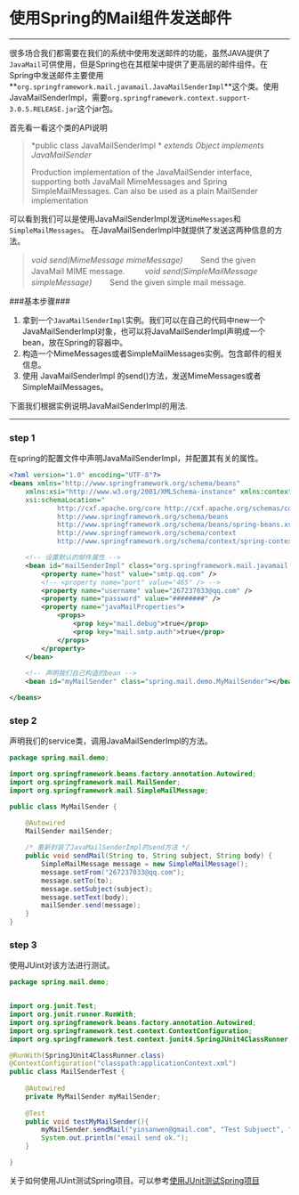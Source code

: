 使用Spring的Mail组件发送邮件
============================
----------

很多场合我们都需要在我们的系统中使用发送邮件的功能，虽然JAVA提供了`JavaMail`可供使用，但是Spring也在其框架中提供了更高层的邮件组件。在Spring中发送邮件主要使用**`org.springframework.mail.javamail.JavaMailSenderImpl`**这个类。使用JavaMailSenderImpl，需要`org.springframework.context.support-3.0.5.RELEASE.jar`这个jar包。

首先看一看这个类的API说明

>   *public class JavaMailSenderImpl *
    *extends Object*
    *implements JavaMailSender*
>    
>    Production implementation of the JavaMailSender interface, supporting both JavaMail       MimeMessages and Spring SimpleMailMessages. Can also be used as a plain MailSender        implementation

可以看到我们可以是使用JavaMailSenderImpl发送`MimeMessages`和`SimpleMailMessages`。
在JavaMailSenderImpl中就提供了发送这两种信息的方法。

> *void send(MimeMessage mimeMessage)* 
　　Send the given JavaMail MIME message.
　　
> *void send(SimpleMailMessage simpleMessage)* 
　　Send the given simple mail message.

###基本步骤###

1. 拿到一个`JavaMailSenderImpl`实例。我们可以在自己的代码中new一个JavaMailSenderImpl对象，也可以将JavaMailSenderImpl声明成一个bean，放在Spring的容器中。
2. 构造一个MimeMessages或者SimpleMailMessages实例。包含邮件的相关信息。
3. 使用 JavaMailSenderImpl 的send()方法，发送MimeMessages或者SimpleMailMessages。

下面我们根据实例说明JavaMailSenderImpl的用法.

----------

### step 1 ###
在spring的配置文件中声明JavaMailSenderImpl，并配置其有关的属性。

``` xml 
<?xml version="1.0" encoding="UTF-8"?>
<beans xmlns="http://www.springframework.org/schema/beans"
	xmlns:xsi="http://www.w3.org/2001/XMLSchema-instance" xmlns:context="http://www.springframework.org/schema/context"
	xsi:schemaLocation="
			http://cxf.apache.org/core http://cxf.apache.org/schemas/core.xsd
			http://www.springframework.org/schema/beans 
			http://www.springframework.org/schema/beans/spring-beans.xsd
			http://www.springframework.org/schema/context 
    		http://www.springframework.org/schema/context/spring-context-3.0.xsd">

	<!-- 设置默认的邮件属性 -->
	<bean id="mailSenderImpl" class="org.springframework.mail.javamail.JavaMailSenderImpl">
		<property name="host" value="smtp.qq.com" />
		<!-- <property name="port" value="465" /> -->
		<property name="username" value="267237033@qq.com" />
		<property name="password" value="########" />
		<property name="javaMailProperties">
			<props>
				<prop key="mail.debug">true</prop>
				<prop key="mail.smtp.auth">true</prop>
			</props>
		</property>
	</bean>
	
	<!-- 声明我们自己构造的bean -->
	<bean id="myMailSender" class="spring.mail.demo.MyMailSender"></bean>

</beans>
```

### step 2 ###
声明我们的service类，调用JavaMailSenderImpl的方法。
``` java 
package spring.mail.demo;

import org.springframework.beans.factory.annotation.Autowired;
import org.springframework.mail.MailSender;
import org.springframework.mail.SimpleMailMessage;

public class MyMailSender {

	@Autowired
	MailSender mailSender;
	
	/* 重新封装了JavaMailSenderImpl的send方法 */
	public void sendMail(String to, String subject, String body) {
		SimpleMailMessage message = new SimpleMailMessage();
		message.setFrom("267237033@qq.com");
		message.setTo(to);
		message.setSubject(subject);
		message.setText(body);
		mailSender.send(message);
	}
}
```
### step 3 ###
使用JUint对该方法进行测试。
``` java
package spring.mail.demo;


import org.junit.Test;
import org.junit.runner.RunWith;
import org.springframework.beans.factory.annotation.Autowired;
import org.springframework.test.context.ContextConfiguration;
import org.springframework.test.context.junit4.SpringJUnit4ClassRunner;

@RunWith(SpringJUnit4ClassRunner.class)
@ContextConfiguration("classpath:applicationContext.xml")
public class MailSenderTest {
	
	@Autowired
	private MyMailSender myMailSender;
	
	@Test
	public void testMyMailSender(){
		myMailSender.sendMail("yinsanwen@gmail.com", "Test Subjuect", "Test body ");
		System.out.println("email send ok.");
	}

}
```
关于如何使用JUint测试Spring项目。可以参考[使用JUnit测试Spring项目][1]




  [1]: http://about:blank
  
  